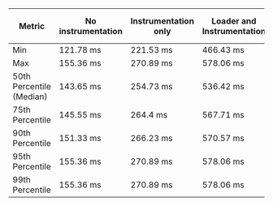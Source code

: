 | Metric                   | No instrumentation | Instrumentation only | Loader and Instrumentation | Loader and Instrumentation include filter | Loader and Instrumentation exclude all |
| ------------------------ | ------------------ | -------------------- | -------------------------- | ----------------------------------------- | -------------------------------------- |
| Min                      | 121.78 ms          | 221.53 ms            | 466.43 ms                  | 369.79 ms                                 | 391.73 ms                              |
| Max                      | 155.36 ms          | 270.89 ms            | 578.06 ms                  | 476.53 ms                                 | 455.79 ms                              |
| 50th Percentile (Median) | 143.65 ms          | 254.73 ms            | 536.42 ms                  | 398.33 ms                                 | 437.67 ms                              |
| 75th Percentile          | 145.55 ms          | 264.4 ms             | 567.71 ms                  | 456.14 ms                                 | 447.26 ms                              |
| 90th Percentile          | 151.33 ms          | 266.23 ms            | 570.57 ms                  | 470.35 ms                                 | 450.33 ms                              |
| 95th Percentile          | 155.36 ms          | 270.89 ms            | 578.06 ms                  | 476.53 ms                                 | 455.79 ms                              |
| 99th Percentile          | 155.36 ms          | 270.89 ms            | 578.06 ms                  | 476.53 ms                                 | 455.79 ms                              |

